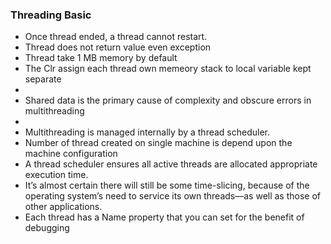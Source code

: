 ﻿<html>
<h3>Threading Basic</h3>
<ul>
  <li>Once thread ended, a thread cannot restart.</li>
  <li>Thread does not return value even exception</li>
  <li>Thread take 1 MB memory by default</li>
  <li>The Clr assign each thread own memeory stack to local variable kept separate <li>
  <li>Shared data is the primary cause of complexity and obscure errors in multithreading<li>
  <li>Multithreading is managed internally by a thread scheduler.</li>
  <li>Number of thread created on single machine is depend upon the machine configuration</li>
  <li>A thread scheduler ensures all active threads are allocated appropriate execution time.</li>
  <li>It’s almost certain there will still be some time-slicing, because of the operating system’s need to service its own threads—as well as those of other applications.</li>
  <li>Each thread has a Name property that you can set for the benefit of debugging</li>
<ul>
</html>